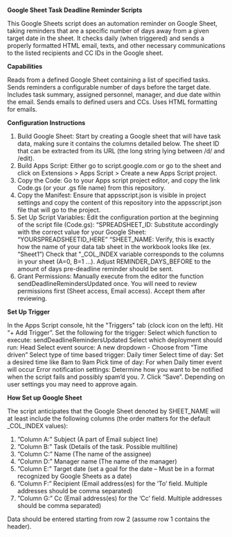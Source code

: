 **Google Sheet Task Deadline Reminder Scripts**

This Google Sheets script does an automation reminder on Google Sheet, taking reminders that are a specific number of days away from a given target date in the sheet. It checks daily (when triggered) and sends a properly formatted HTML email, texts, and other necessary communications to the listed recipients and CC IDs in the Google sheet.

**Capabilities**

Reads from a defined Google Sheet containing a list of specified tasks.
Sends reminders a configurable number of days before the target date.
Includes task summary, assigned personnel, manager, and due date within the email.
Sends emails to defined users and CCs.
Uses HTML formatting for emails.

**Configuration Instructions**

1.	Build Google Sheet: Start by creating a Google sheet that will have task data, making sure it contains the columns detailed below. The sheet ID that can be extracted from its URL (the long string lying between /d/ and /edit).
2.	Build Apps Script: Either go to script.google.com or go to the sheet and click on Extensions > Apps Script > Create a new Apps Script project.
3.	Copy the Code: Go to your Apps script project editor, and copy the link Code.gs (or your .gs file name) from this repository.
4.	Copy the Manifest: Ensure that appsscript.json is visible in project settings and copy the content of this repository into the appsscript.json file that will go to the project.
5.	Set Up Script Variables: Edit the configuration portion at the beginning of the script file (Code.gs):
“SPREADSHEET_ID: Substitute accordingly with the correct value for your Google Sheet: “YOURSPREADSHEETID_HERE”
“SHEET_NAME: Verify, this is exactly how the name of your data tab sheet in the workbook looks like (ex. “Sheet1”)
Check that "_COL_INDEX variable corresponds to the columns in your sheet (A=0, B=1 …).
Adjust REMINDER_DAYS_BEFORE to the amount of days pre-deadline reminder should be sent.
6.	Grant Permissions: Manually execute from the editor the function sendDeadlineRemindersUpdated once. You will need to review permissions first (Sheet access, Email access). Accept them after reviewing.

**Set Up Trigger**

In the Apps Script console, hit the "Triggers" tab (clock icon on the left).
Hit “+ Add Trigger”.
Set the following for the trigger:
Select which function to execute: sendDeadlineRemindersUpdated
Select which deployment should run: Head
Select event source: A new dropdown - Choose from “Time driven”
Select type of time based trigger: Daily timer
Select time of day: Set a desired time like 8am to 9am
Pick time of day: For when Daily timer event will occur
Error notification settings: Determine how you want to be notified when the script fails and possibly spam’d you.
7.	Click “Save”. Depending on user settings you may need to approve again.

**How Set up Google Sheet**

The script anticipates that the Google Sheet denoted by SHEET_NAME will at least include the following columns (the order matters for the default _COL_INDEX values):
1.	”Column A:” Subject (A part of Email subject line)
2.	”Column B:” Task (Details of the task. Possible multiline)
3.	”Column C:” Name (The name of the assignee)
4.	”Column D:” Manager name (The name of the manager)
5.	”Column E:” Target date (set a goal for the date – Must be in a format recognized by Google Sheets as a date)
6.	”Column F:” Recipient (Email address(es) for the ‘To’ field. Multiple addresses should be comma separated)
7.	”Column G:” Cc (Email address(es) for the ‘Cc’ field. Multiple addresses should be comma separated)

   
Data should be entered starting from row 2 (assume row 1 contains the header).
